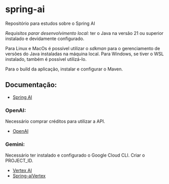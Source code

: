 # spring-ai

Repositório para estudos sobre o Spring AI

*Requisitos parar desenvolvimento local:* ter o Java na versão 21 ou superior instalado e devidamente configurado.

Para Linux e MacOs é possível utilizar o *sdkman* para o gerenciamento de versões do Java instaladas na máquina local. 
Para Windows, se tiver o WSL instalado, também é possível utilizá-lo.

Para o build da aplicação, instalar e configurar o Maven.



## Documentação:

- [Spring AI](https://docs.spring.io/spring-ai/reference/index.html)


### OpenAI:
Necessário comprar créditos para utilizar a API.

- [OpenAI](https://platform.openai.com/docs/guides/gpt)

### Gemini:
Necessário ter instalado e configurado o Google Cloud CLI.
Criar o PROJECT_ID.
- [Vertex AI](https://cloud.google.com/vertex-ai)
- [Spring-aiVertex](https://docs.spring.io/spring-ai/reference/api/chat/vertexai-gemini-chat.html)
